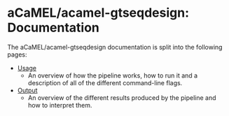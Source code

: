 # aCaMEL/acamel-gtseqdesign: Documentation

The aCaMEL/acamel-gtseqdesign documentation is split into the following pages:

- [Usage](usage.md)
  - An overview of how the pipeline works, how to run it and a description of all of the different command-line flags.
- [Output](output.md)
  - An overview of the different results produced by the pipeline and how to interpret them.
